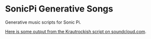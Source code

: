 # SonicPi Generative Songs
Generative music scripts for Sonic Pi.

[Here is some output from the Krautrockish script on soundcloud.com](https://soundcloud.com/stevecvar/krautrockish).
